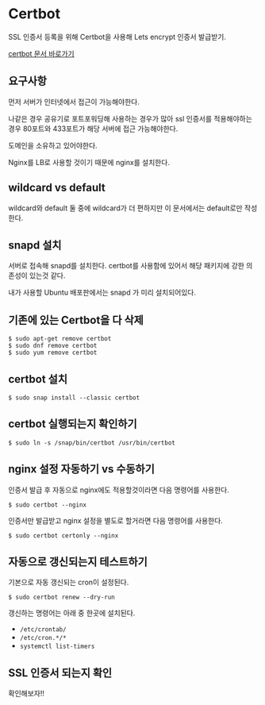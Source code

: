 # Certbot

SSL 인증서 등록을 위해 Certbot을 사용해 Lets encrypt 인증서 발급받기.

[certbot 문서 바로가기](https://certbot.eff.org/instructions?ws=nginx&os=ubuntufocal&tab=standard)

## 요구사항
먼저 서버가 인터넷에서 접근이 가능해야한다.

나같은 경우 공유기로 포트포워딩해 사용하는 경우가 많아 ssl 인증서를 적용해야하는 경우 80포트와 433포트가 해당 서버에 접근 가능해야한다.

도메인을 소유하고 있어야한다.

Nginx를 LB로 사용할 것이기 때문에 nginx를 설치한다.

## wildcard vs default
wildcard와 default 둘 중에 wildcard가 더 편하지만 이 문서에서는 default로만 작성한다.

## snapd 설치

서버로 접속해 snapd를 설치한다. certbot를 사용함에 있어서 해당 패키지에 강한 의존성이 있는것 같다.

내가 사용할 Ubuntu 배포판에서는 snapd 가 미리 설치되어있다.

## 기존에 있는 Certbot을 다 삭제

```
$ sudo apt-get remove certbot
$ sudo dnf remove certbot
$ sudo yum remove certbot
```

## certbot 설치

```
$ sudo snap install --classic certbot
```

## certbot 실행되는지 확인하기

```
$ sudo ln -s /snap/bin/certbot /usr/bin/certbot 
```

## nginx 설정 자동하기 vs 수동하기

인증서 발급 후 자동으로 nginx에도 적용할것이라면 다음 명령어를 사용한다.

```
$ sudo certbot --nginx
```

인증서만 발급받고 nginx 설정을 별도로 할거라면 다음 명령어를 사용한다.

```
$ sudo certbot certonly --nginx
```

## 자동으로 갱신되는지 테스트하기

기본으로 자동 갱신되는 cron이 설정된다.

```
$ sudo certbot renew --dry-run
```

갱신하는 명령어는 아래 중 한곳에 설치된다.

- `/etc/crontab/`
- `/etc/cron.*/*`
- `systemctl list-timers`

## SSL 인증서 되는지 확인

확인해보자!!
